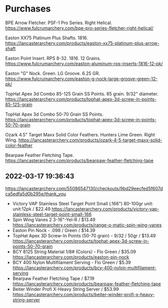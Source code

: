 # Purchases

BPE Arrow Fletcher. PSF-1 Pro Series. Right Helical.
https://www.fulcrumarchery.com/bpe-pro-series-fletcher-right-helical/

Easton XX75 Platinum Plus Shafts. 1816.
https://lancasterarchery.com/products/easton-xx75-platinum-plus-arrow-shaft

Easton Point Insert. RPS 8-32. 1816. 12 Grains.
https://www.fulcrumarchery.com/easton-aluminum-rps-inserts-1816-12-pk/

Easton "G" Nock. Green. LG Groove. 6.25 GR.
https://www.fulcrumarchery.com/easton-g-nock-large-groove-green-12-pk/

TopHat Apex 3d Combo 85-125 Grain SS Points. 85 grain. 9/32" diameter.
https://lancasterarchery.com/products/tophat-apex-3d-screw-in-points-85-125-grain

TopHat Apex 3d Combo 50-70 Grain SS Points.
https://lancasterarchery.com/products/tophat-apex-3d-screw-in-points-50-70-grain

Ozark 4.5" Target Maxx Solid Color Feathers. Hunters Lime Green. Right Wing.
https://lancasterarchery.com/products/ozark-4-5-target-maxx-solid-color-feather

Bearpaw Feather Fletching Tape.
https://lancasterarchery.com/products/bearpaw-feather-fletching-tape

## 2022-03-17 19:36:43
https://lancasterarchery.com/55086547130/checkouts/9bd29eecfed5f607dca5edfa5d0b295e/thank_you

-	Victory VAP Stainless Steel Target Point Small (.166") 80-100gr unit: unit:12pk / $22.49
	https://lancasterarchery.com/products/victory-vap-stainless-steel-target-point-small-166
-	Spin Wing Vanes 2 3-16"-Yel-R / $13.49
	https://lancasterarchery.com/products/range-o-matic-spin-wing-vanes
-	Easton Pin Nock - .098 / Green / $14.39
-	TopHat Apex 3D Screw-In Points (50-70 grain) - 9/32 / 50gr / $13.49
	https://lancasterarchery.com/products/tophat-apex-3d-screw-in-points-50-70-grain
-	BCY 8125 String Material 1/8# (Colors) - Flo Green / $35.09
	https://lancasterarchery.com/products/easton-pin-nock
-	BCY 400 Nylon Multifilament Serving - Flo Green / $5.39
	https://lancasterarchery.com/products/bcy-400-nylon-multifilament-serving
-	Bearpaw Feather Fletching Tape / $7.19
	https://lancasterarchery.com/products/bearpaw-feather-fletching-tape
-	Beiter Winder Profi X-Heavy String Server / $53.99
	https://lancasterarchery.com/products/beiter-winder-profi-x-heavy-string-server
